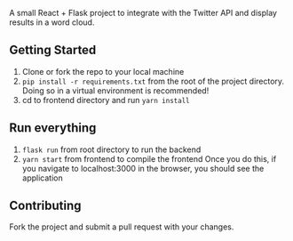 A small React + Flask project to integrate with the Twitter API and display results in a word cloud. 

## Getting Started
1. Clone or fork the repo to your local machine
2. `pip install -r requirements.txt` from the root of the project directory. Doing so in a virtual environment is recommended!
3. cd to frontend directory and run `yarn install`

## Run everything
1. `flask run` from root directory to run the backend
2. `yarn start` from frontend to compile the frontend 
Once you do this, if you navigate to localhost:3000 in the browser, you should see the application

## Contributing
Fork the project and submit a pull request with your changes. 

